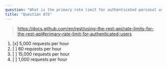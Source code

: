 ```yaml
---
question: "What is the primary rate limit for authenticated personal users making REST API requests to GitHub API?"
title: "Question 075"
---
```


> https://docs.github.com/en/rest/using-the-rest-api/rate-limits-for-the-rest-api#primary-rate-limit-for-authenticated-users
1. [x] 5,000 requests per hour
1. [ ] 60 requests per hour
1. [ ] 15,000 requests per hour
1. [ ] 1,000 requests per hour

